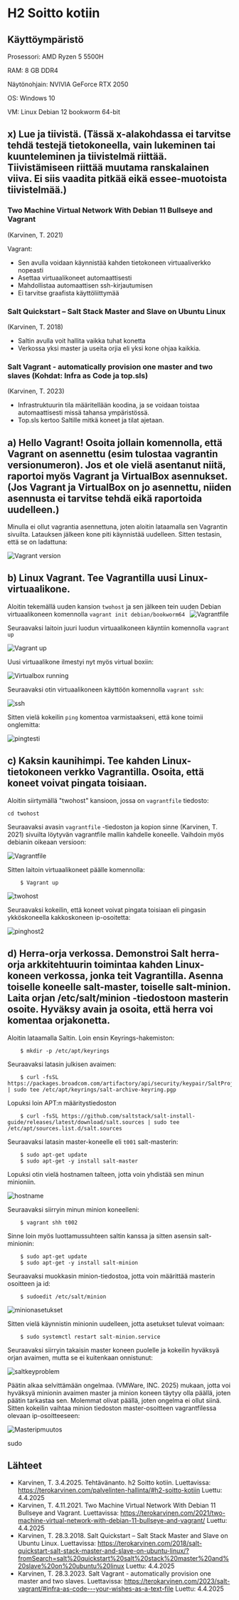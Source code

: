 # H2 Soitto kotiin

## Käyttöympäristö

Prosessori: AMD Ryzen 5 5500H

RAM: 8 GB DDR4

Näytönohjain: NVIVIA GeForce RTX 2050

OS: Windows 10

VM: Linux Debian 12 bookworm 64-bit

## x) Lue ja tiivistä. (Tässä x-alakohdassa ei tarvitse tehdä testejä tietokoneella, vain lukeminen tai kuunteleminen ja tiivistelmä riittää. Tiivistämiseen riittää muutama ranskalainen viiva. Ei siis vaadita pitkää eikä essee-muotoista tiivistelmää.) 

###  Two Machine Virtual Network With Debian 11 Bullseye and Vagrant 

(Karvinen, T. 2021) 

Vagrant: 

- Sen avulla voidaan käynnistää kahden tietokoneen virtuaaliverkko nopeasti
- Asettaa virtuaalikoneet automaattisesti
- Mahdollistaa automaattisen ssh-kirjautumisen
- Ei tarvitse graafista käyttöliittymää

###  Salt Quickstart – Salt Stack Master and Slave on Ubuntu Linux

(Karvinen, T. 2018) 

- Saltin avulla voit hallita vaikka tuhat konetta
- Verkossa yksi master ja useita orjia eli yksi kone ohjaa kaikkia.

###  Salt Vagrant - automatically provision one master and two slaves (Kohdat: Infra as Code ja top.sls)

(Karvinen, T. 2023) 

- Infrastruktuurin tila määritellään koodina, ja se voidaan toistaa automaattisesti missä tahansa ympäristössä.
- Top.sls kertoo Saltille mitkä koneet ja tilat ajetaan.

## a) Hello Vagrant! Osoita jollain komennolla, että Vagrant on asennettu (esim tulostaa vagrantin versionumeron). Jos et ole vielä asentanut niitä, raportoi myös Vagrant ja VirtualBox asennukset. (Jos Vagrant ja VirtualBox on jo asennettu, niiden asennusta ei tarvitse tehdä eikä raportoida uudelleen.)

Minulla ei ollut vagrantia asennettuna, joten aloitin lataamalla sen Vagrantin sivuilta. Latauksen jälkeen kone piti käynnistää uudelleen. Sitten testasin, että se on ladattuna: 

![Vagrant version](Kuvat/vagrant.png)

## b) Linux Vagrant. Tee Vagrantilla uusi Linux-virtuaalikone.

Aloitin tekemällä uuden kansion `twohost` ja sen jälkeen tein uuden Debian virtuaalikoneen komennolla `vagrant init debian/bookworm64
` 
![Vagrantfile](Kuvat/vagrantfile.png)

Seuraavaksi laitoin juuri luodun virtuaalikoneen käyntiin komennolla `vagrant up`

![Vagrant up](Kuvat/vup.png)

Uusi virtuaalikone ilmestyi nyt myös virtual boxiin: 

![Virtualbox running](Kuvat/running.png)

Seuraavaksi otin virtuaalikoneen käyttöön komennolla `vagrant ssh`: 

![ssh](Kuvat/ssh.png)

Sitten vielä kokeilin `ping` komentoa varmistaakseni, että kone toimii onglemitta: 

![pingtesti](Kuvat/ping.png)

## c) Kaksin kaunihimpi. Tee kahden Linux-tietokoneen verkko Vagrantilla. Osoita, että koneet voivat pingata toisiaan. 

Aloitin siirtymällä "twohost" kansioon, jossa on `vagrantfile` tiedosto:  

    cd twohost

Seuraavaksi avasin `vagrantfile` -tiedoston ja kopion sinne (Karvinen, T. 2021) sivuilta löytyvän vagrantfile mallin kahdelle koneelle. Vaihdoin myös debianin oikeaan versioon: 

![Vagrantfile](Kuvat/Vfile.png)

Sitten laitoin virtuaalikoneet päälle komennolla: 

        $ Vagrant up

![twohost](Kuvat/twohost.png)

Seuraavaksi kokeilin, että koneet voivat pingata toisiaan eli pingasin ykköskoneella kakkoskoneen ip-osoitetta: 

![pinghost2](Kuvat/pinghost2.png)

## d) Herra-orja verkossa. Demonstroi Salt herra-orja arkkitehtuurin toimintaa kahden Linux-koneen verkossa, jonka teit Vagrantilla. Asenna toiselle koneelle salt-master, toiselle salt-minion. Laita orjan /etc/salt/minion -tiedostoon masterin osoite. Hyväksy avain ja osoita, että herra voi komentaa orjakonetta. 

Aloitin lataamalla Saltin. Loin ensin Keyrings-hakemiston: 

        $ mkdir -p /etc/apt/keyrings 

Seuraavaksi latasin julkisen avaimen: 

        $ curl -fsSL https://packages.broadcom.com/artifactory/api/security/keypair/SaltProjectKey/public | sudo tee /etc/apt/keyrings/salt-archive-keyring.pgp

Lopuksi loin APT:n määritystiedoston

        $ curl -fsSL https://github.com/saltstack/salt-install-guide/releases/latest/download/salt.sources | sudo tee /etc/apt/sources.list.d/salt.sources

Seuraavaksi latasin master-koneelle eli `t001` salt-masterin: 

        $ sudo apt-get update
        $ sudo apt-get -y install salt-master

Lopuksi otin vielä hostnamen talteen, jotta voin yhdistää sen minun minioniin. 

![hostname](Kuvat/hostname.png)

Seuraavaksi siirryin minun minion koneelleni: 

        $ vagrant shh t002

Sinne loin myös luottamussuhteen saltin kanssa ja sitten asensin salt-minionin: 

        $ sudo apt-get update
        $ sudo apt-get -y install salt-minion

Seuraavaksi muokkasin minion-tiedostoa, jotta voin määrittää masterin osoitteen ja id: 

        $ sudoedit /etc/salt/minion

![minionasetukset](Kuvat/minionasetukset.png)

Sitten vielä käynnistin minionin uudelleen, jotta asetukset tulevat voimaan: 

        $ sudo systemctl restart salt-minion.service

Seuraavaksi siirryin takaisin master koneen puolelle ja kokeilin hyväksyä orjan avaimen, mutta se ei kuitenkaan onnistunut: 

![saltkeyproblem](Kuvat/saltkey.png)

Päätin alkaa selvittämään ongelmaa. (VMWare, INC. 2025) mukaan, jotta voi hyväksyä minionin avaimen master ja minion koneen täytyy olla päällä, joten päätin tarkastaa sen. Molemmat olivat päällä, joten ongelma ei ollut siinä. Sitten kokeilin vaihtaa minion tiedoston master-osoitteen vagrantfilessa olevaan ip-osoitteeseen:

![Masteripmuutos](Kuvat/masterip.png)



sudo 
## Lähteet  

- Karvinen, T. 3.4.2025. Tehtävänanto. h2 Soitto kotiin. Luettavissa: https://terokarvinen.com/palvelinten-hallinta/#h2-soitto-kotiin Luettu: 4.4.2025
- Karvinen, T. 4.11.2021. Two Machine Virtual Network With Debian 11 Bullseye and Vagrant. Luettavissa: https://terokarvinen.com/2021/two-machine-virtual-network-with-debian-11-bullseye-and-vagrant/ Luettu: 4.4.2025
- Karvinen, T. 28.3.2018. Salt Quickstart – Salt Stack Master and Slave on Ubuntu Linux. Luettavissa: https://terokarvinen.com/2018/salt-quickstart-salt-stack-master-and-slave-on-ubuntu-linux/?fromSearch=salt%20quickstart%20salt%20stack%20master%20and%20slave%20on%20ubuntu%20linux Luettu: 4.4.2025
- Karvinen, T. 28.3.2023. Salt Vagrant - automatically provision one master and two slaves. Luettavissa: https://terokarvinen.com/2023/salt-vagrant/#infra-as-code---your-wishes-as-a-text-file Luettu: 4.4.2025
